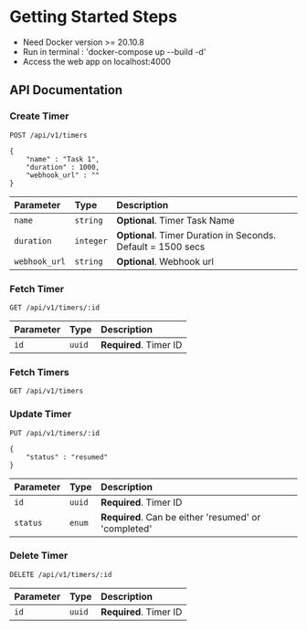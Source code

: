 
# Getting Started Steps

- Need Docker version >= 20.10.8
- Run in terminal : 'docker-compose up --build -d'
- Access the web app on localhost:4000

## API Documentation

### Create Timer
```http
POST /api/v1/timers

{
    "name" : "Task 1",
    "duration" : 1000,
    "webhook_url" : ""
}

```

| Parameter | Type | Description |
| :--- | :--- | :--- |
| `name` | `string` | **Optional**. Timer Task Name |
| `duration` | `integer` | **Optional**. Timer Duration in Seconds. Default = 1500 secs |
| `webhook_url` | `string` | **Optional**. Webhook url |

### Fetch Timer
```http
GET /api/v1/timers/:id
```

| Parameter | Type | Description |
| :--- | :--- | :--- |
| `id` | `uuid` | **Required**. Timer ID |

### Fetch Timers
```http
GET /api/v1/timers
```

### Update Timer
```http
PUT /api/v1/timers/:id

{
    "status" : "resumed"
}

```

| Parameter | Type | Description |
| :--- | :--- | :--- |
| `id` | `uuid` | **Required**. Timer ID |
| `status` | `enum` | **Required**. Can be either 'resumed' or 'completed' |

### Delete Timer
```http
DELETE /api/v1/timers/:id
```

| Parameter | Type | Description |
| :--- | :--- | :--- |
| `id` | `uuid` | **Required**. Timer ID |




